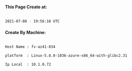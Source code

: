 
   
#### This Page Create at:

```bash

2021-07-08 - 19:56:10 UTC

```

#### Create By Machine:

```bash

Host Name : fv-az41-834

platform  : Linux-5.8.0-1036-azure-x86_64-with-glibc2.31

Ip Local  : 10.1.0.72

```

